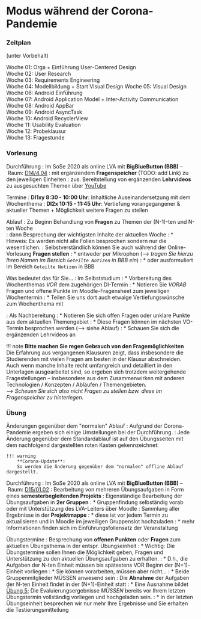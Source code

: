 # Modus während der Corona-Pandemie 

### Zeitplan 

(unter Vorbehalt)

Woche 01: Orga + Einführung User-Centered Design  
Woche 02: User Research  
Woche 03: Requirements Engineering  
Woche 04: Modellbildung + Start Visual Design
Woche 05: Visual Design  
Woche 06: Android Einführung  
Woche 07: Android Application Model + Inter-Activity Communication  
Woche 08: Android AppBar  
Woche 09: Android AsyncTask  
Woche 10: Android RecyclerView  
Woche 11: Usability Evaluation  
Woche 12: Probeklausur  
Woche 13: Fragestunde  


### Vorlesung

Durchführung 
: Im SoSe 2020 als online LVA mit **BigBlueButton (BBB)** – Raum: [D14/4.04](https://rooms.fbi.h-da.de/core/join/meeting/view/3968822e35d04f23b35f623496d9bc07)
: mit ergänzendem **Fragenspeicher** (TODO: add Link) zu den jeweiligen Einheiten
: zus. Bereitstellung von ergänzenden **Lehrvideos** zu ausgesuchten Themen über [YouTube](https://www.youtube.com/channel/UCmvuGsp-maCJ_HwAgKxBpbA?view_as=subscriber)

Termine
: **DI1xy 8:30 - 10:00 Uhr**: Inhaltliche Auseinandersetzung mit dem Wochenthema
: **DI2x 10:15 - 11:45 Uhr**: Vertiefung vorangegangener & aktueller Themen + Möglichkeit weitere Fragen zu stellen

Ablauf 
: Zu Beginn Behandlung von **Fragen** zu Themen der (N-1)-ten und N-ten Woche  
: dann Besprechung der wichtigsten Inhalte der aktuellen Woche
: * Hinweis: Es werden nicht alle Folien besprochen sondern nur die wesentlichen.
: Selbstverständlich können Sie auch während der Online-Vorlesung **Fragen stellen**
: * entweder per Mikrophon (--> _tragen Sie hierzu Ihren Namen im Bereich `Geteilte Notizen` in BBB ein_)
: * oder ausformuliert im Bereich `Geteilte Notizen` in BBB


Was bedeutet das für Sie...
: Im Selbststudium
: * Vorbereitung des Wochenthemas *VOR* dem zugehörigen DI-Termin
: * Notieren Sie _VORAB_ Fragen und offene Punkte im Moodle-Fragensheet zum jeweiligen Wochentermin
: * Teilen Sie uns dort auch etwaige Vertiefungswünsche zum Wochenthema mit

: Als Nachbereitung
: * Notieren Sie sich offen Fragen oder unklare Punkte aus dem aktuellen Themengebiet
: * Diese Fragen können im nächsten VO-Termin besprochen werden (--> siehe Ablauf)
: * Schauen Sie sich die ergänzenden Lehrvideos an

!!! note
    **Bitte machen Sie regen Gebrauch von den Fragemöglichkeiten**  
    Die Erfahrung aus vergangenen Klausuren zeigt, dass insbesondere die Studierenden mit vielen Fragen am besten in der Klausur abschneiden. 
    Auch wenn manche Inhalte recht umfangreich und detailliert in den Unterlagen ausgearbeitet sind, so ergeben sich trotzdem weitergehende Fragestellungen – insbesondere aus dem Zusammenwirken mit anderen Technologien / Konzepten / Abläufen / Themengebieten.  
    --> _Scheuen Sie sich also nicht Fragen zu stellen bzw. diese im Fragenspeicher zu hinterlegen._


### Übung

Änderungen gegenüber dem "normalen" Ablauf
: Aufgrund der Corona-Pandemie ergeben sich einige Umstellungen bei der Durchführung.
: Jede Änderung gegenüber dem Standardablauf ist auf den Übungsseiten mit dem nachfolgend dargestellten roten Kasten gekennzeichnet:

    !!! warning
        **Corona-Update**:  
        So werden die Änderung gegenüber dem "normalen" offline Ablauf dargestellt.

Durchführung
: Im SoSe 2020 als online LVA mit **BigBlueButton (BBB)** – Raum: [D15/01.02](https://rooms.fbi.h-da.de/core/join/meeting/view/97b043084809414a87a2cbdc85263502)
: Bearbeitung von mehreren Übungsaufgaben in Form eines **semesterbegleitenden Projekts**
: Eigenständige Bearbeitung der Übungsaufgaben in **2er Gruppen**
: * Gruppenfindung selbständig vorab oder mit Unterstützung des LVA-Leiters über Moodle
: Sammlung aller Ergebnisse in der **Projektmappe**
: * diese ist vor jedem Termin zu aktualisieren und in Moodle im jeweiligen Gruppenslot hochzuladen
: * mehr Informationen finden sich im Einführungsfoliensatz der Veranstaltung


Übungstermine 
: Besprechung von **offenen Punkten** oder **Fragen** zum aktuellen Übungsthema in der entspr. Übungseinheit
: * Wichtig: Die Übungstermine sollen Ihnen die Möglichkeit geben, Fragen und Unterstützung zu den aktuellen Übungsaufgaben zu erhalten.
: * D.h., die Aufgaben der N-ten Einheit müssen bis spätestens VOR Beginn der (N+1)-Einheit vorliegen
: * Sie können vorarbeiten, müssen aber nicht...
: * Beide Gruppenmitglieder MÜSSEN anwesend sein 
: Die **Abnahme** der Aufgaben der N-ten Einheit findet in der (N+1)-Einheit statt
: * Eine Ausnahme bildet [Übung 5](termin6.md); Die Evaluierungsergebnisse _MÜSSEN_ bereits vor Ihrem letzten Übungstermin vollständig vorliegen und hochgeladen sein. 
: * In der letzten Übungseinheit besprechen wir nur mehr Ihre Ergebnisse und Sie erhalten die Testierungsmitteilung


